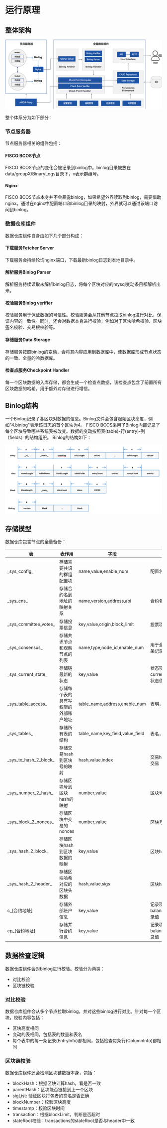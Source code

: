 # 运行原理

## 整体架构

![](./picture/architecture.png)

整个体系分为如下部分：

### 节点服务器

节点服务器相关的组件包括：

#### FISCO BCOS节点

FISCO BCOS节点的变化会被记录到binlog中。binlog目录被放在data/groupX/BinaryLogs目录下，x表示群组号。

#### Nginx
FISCO BCOS节点本身并不会暴露binlog，如果希望外界读取到binlog，需要借助nginx。通过在nginx中配置端口和binlog目录的映射，外界就可以通过该端口访问到binlog。
### 数据仓库组件

数据仓库组件自身由如下几个部分构成：
#### 下载服务Fetcher Server
下载服务会持续轮询nginx端口，下载最新binlog日志到本地目录中。
#### 解析服务Binlog Parser
解析服务持续读取未解析binlog日志，将每个区块对应的mysql变动条目都解析出来。
#### 校验服务Binlog verifier
校验服务用于保证数据的可信性。校验服务会从其他节点拉取binlog进行对比，保证内容的一致性。同时，还会对数据本身进行校验，例如对于区块哈希校验、区块签名校验、交易根校验等。
#### 存储服务Data Storage
存储服务按照binlog的变动，会将其内容应用到数据库中，使数据库形成节点状态的一致、全量的冷数据库。
#### 检查点服务Checkpoint Handler
每一个区块数据的入库存储，都会生成一个检查点数据，该检查点包含了前置所有区块数据的哈希，用于额外对存储进行增信。



## Binlog结构
一个Binlog记录了各区块对数据的信息。Binlog文件会包含起始区块高度，例如"4.binlog"表示该日志的首个区块为4。
FISCO BCOS采用了Binlog内部记录了每个区块导致哪些系统表被改变。数据的变动按照表(table)-行(entry)-列（fields）的结构组织。
Binlog的结构如下：

![](picture/binlog.png)


## 存储模型

数据仓库包含节点的全量备份：

| 表 |表作用| 字段 | 字段说明 |
| --- | --- | --- | --- |
|\_sys_config\_|存储需要共识的群组配置项	|name,value,enable_num|配置名称，配置值，该条记录生效块高|
|\_sys_cns\_|存储合约名到地址的映射关系	|name,version,address,abi|合约名，合约版本，合约地址，合约ABI|
|\_sys_committee_votes\_|存储投票信息	|key,value,origin,block_limit|投票项，投票值，源起，区块限制|
|\_sys_consensus\_|存储共识节点和观察节点的列表|name,type,node_id,enable_num|用于全量查询的标记，节点类型，节点ID，该条记录生效块高|
|\_sys_current_state\_|存储链最新的状态	|key,value|状态项（目前有current_number/total_transaction_count），状态值|
|\_sys_table_access\_|存储每个表的具有写权限的外部账户地址|table_name,address,enable_num|表明，账号地址，该条记录生效块高|
|\_sys_tables\_|存储所有表的结构|table_name,key_field,value_field|表名，表主key的列名，表其他列的列名|
|\_sys_tx_hash_2_block\_|存储交易hash到区块号的映射	|hash,value,index|交易hash，交易所在的区块号，区块中第几条交易|
|\_sys_number_2_hash\_|存储区块号到区块hash的映射	|number,value|区块号，区块hash|
|\_sys_block_2_nonces\_|存储区块中交易的nonces		|number,value|区块号，该区块中的nonce列表|
|\_sys_hash_2_block\_|存储区块hash到区块数据的映射	|key,value|区块hash，区块序列化数据|
|\_sys_hash_2_header\_|存储区块哈希对应的区块头数据|hash,value,sigs|区块hash，区块头序列号数据，签名列表|
|c_[合约地址]|存储外部账户信息|key,value|记录项（目前有balance/nonce/code/codeHash/alive），记录值|
|cp_[合约地址]|存储并行合约信息|key,value|记录项（目前有balance/nonce/code/codeHash/alive），记录值|


## 数据检查逻辑

数据仓库组件会对binlog进行校验。校验分为两类：
- 对比校验
- 区块链校验

### 对比校验

数据仓库组件会从多个节点拉取binlog，并对这些binlog进行对比。针对每一个区块，校验内容包括：
- 区块高度相同
- 变动的表相同，包括表的数量和表名
- 每个表中的每一条记录(EntryInfo)都相同，包括检查每条行(ColumnInfo)都相同

### 区块链校验

数据仓库组件还会检测区块链数据本身，包括：

- blockHash：根据区块计算hash，看是否一致
- parentHash：区块能否链接到上一个区块
- sigList: 验证区块打包者的签名是否正确
- blockNumber：校验区块高度
- timestamp：校验区块时间
- transaction：根据blockLimit，判断是否超时
- stateRoot校验：transactions的stateRoot是否与header中一致


